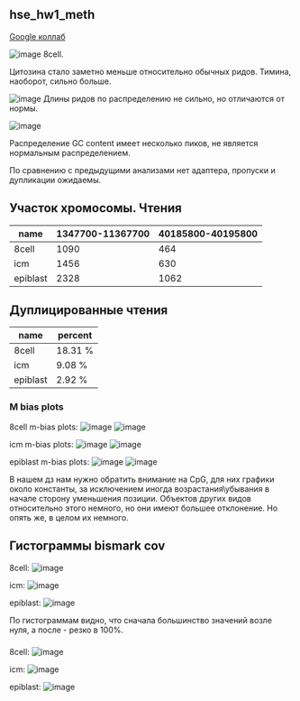 ## hse_hw1_meth

[Google коллаб](https://colab.research.google.com/drive/11Heblh6Wg-uCqgD31M1V6CzjrtOucr_5?usp=sharing)

![image](data/1sc.png)
8cell.

Цитозина стало заметно меньше относительно обычных ридов. Тимина, наоборот, сильно больше.

![image](data/3sc.png)
Длины ридов по распределению не сильно, но отличаются от нормы.

![image](data/2sc.png)

Распределение GC content имеет несколько пиков, не является нормальным распределением.

По сравнению с предыдущими анализами нет адаптера, пропуски и дупликации ожидаемы.

## Участок хромосомы. Чтения

| name     |1347700-11367700  |  40185800-40195800 |
|----------|------------------|--------------------|
| 8cell    |  1090            |  464               |
| icm      |  1456            |  630               |
| epiblast |  2328            |  1062              |

## Дуплицированные чтения

| name     | percent |
|----------|---------|
| 8cell    | 18.31 % |
| icm      | 9.08 %  |
| epiblast | 2.92 %  |

### M bias plots
8cell m-bias plots:
![image](data/8cell_m1.png)
![image](data/8cell_m2.png)

icm m-bias plots:
![image](data/icm_m1.png)
![image](data/icm_m2.png)

epiblast m-bias plots:
![image](data/epiblast_m1.png)
![image](data/epiblast_m2.png)

В нашем дз нам нужно обратить внимание на CpG, для них графики около константы, за исключением иногда возрастания\убывания в начале сторону уменьшения позиции. Объектов других видов относительно этого немного, но они имеют большее отклонение. Но опять же, в целом их немного.

## Гистограммы bismark cov

8cell:
![image](data/8cell_hist.png)

icm:
![image](data/icm_hist.png)

epiblast:
![image](data/epiblast_hist.png)

По гистограммам видно, что сначала большинство значений возле нуля, а после - резко в 100%.

###

8cell:
![image](data/result_cell8.png)

icm:
![image](data/result_icm.png)

epiblast:
![image](data/result_epiblast.png)
